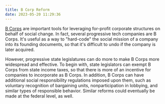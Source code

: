 ```yaml
---
title: B Corp Reform
date: 2023-05-20 11:29:36
---
```


[B Corps](https://www.bcorporation.net/) are important tools for leveraging for-profit corporate structures on behalf of social change. In fact, several progressive tech companies are B Corps. It's useful as a way to "hard-code" the social mission of a company into its founding documents, so that it's difficult to undo if the company is later acquired. 

However, progressive state legislatures can do more to make B Corps more widespread and effective. To begin with, state legislators can exempt B Corps from state income taxes, so that there is more of an incentive for companies to incorporate as B Corps. In addition, B Corps can have additional social responsibility regulations imposed upon them, such as voluntary recognition of bargaining units, nonparticipation in lobbying, and similar types of responsible behavior. Similar reforms could eventually be made at the federal level, as well.